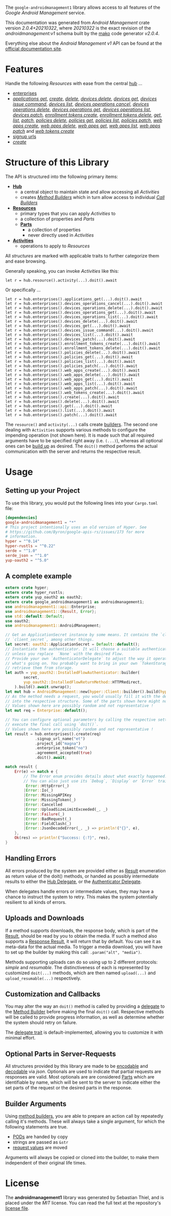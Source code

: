 <!---
DO NOT EDIT !
This file was generated automatically from 'src/mako/api/README.md.mako'
DO NOT EDIT !
-->
The `google-androidmanagement1` library allows access to all features of the *Google Android Management* service.

This documentation was generated from *Android Management* crate version *2.0.4+20210322*, where *20210322* is the exact revision of the *androidmanagement:v1* schema built by the [mako](http://www.makotemplates.org/) code generator *v2.0.4*.

Everything else about the *Android Management* *v1* API can be found at the
[official documentation site](https://developers.google.com/android/management).
# Features

Handle the following *Resources* with ease from the central [hub](https://docs.rs/google-androidmanagement1/2.0.4+20210322/google_androidmanagement1/AndroidManagement) ... 

* [enterprises](https://docs.rs/google-androidmanagement1/2.0.4+20210322/google_androidmanagement1/api::Enterprise)
 * [*applications get*](https://docs.rs/google-androidmanagement1/2.0.4+20210322/google_androidmanagement1/api::EnterpriseApplicationGetCall), [*create*](https://docs.rs/google-androidmanagement1/2.0.4+20210322/google_androidmanagement1/api::EnterpriseCreateCall), [*delete*](https://docs.rs/google-androidmanagement1/2.0.4+20210322/google_androidmanagement1/api::EnterpriseDeleteCall), [*devices delete*](https://docs.rs/google-androidmanagement1/2.0.4+20210322/google_androidmanagement1/api::EnterpriseDeviceDeleteCall), [*devices get*](https://docs.rs/google-androidmanagement1/2.0.4+20210322/google_androidmanagement1/api::EnterpriseDeviceGetCall), [*devices issue command*](https://docs.rs/google-androidmanagement1/2.0.4+20210322/google_androidmanagement1/api::EnterpriseDeviceIssueCommandCall), [*devices list*](https://docs.rs/google-androidmanagement1/2.0.4+20210322/google_androidmanagement1/api::EnterpriseDeviceListCall), [*devices operations cancel*](https://docs.rs/google-androidmanagement1/2.0.4+20210322/google_androidmanagement1/api::EnterpriseDeviceOperationCancelCall), [*devices operations delete*](https://docs.rs/google-androidmanagement1/2.0.4+20210322/google_androidmanagement1/api::EnterpriseDeviceOperationDeleteCall), [*devices operations get*](https://docs.rs/google-androidmanagement1/2.0.4+20210322/google_androidmanagement1/api::EnterpriseDeviceOperationGetCall), [*devices operations list*](https://docs.rs/google-androidmanagement1/2.0.4+20210322/google_androidmanagement1/api::EnterpriseDeviceOperationListCall), [*devices patch*](https://docs.rs/google-androidmanagement1/2.0.4+20210322/google_androidmanagement1/api::EnterpriseDevicePatchCall), [*enrollment tokens create*](https://docs.rs/google-androidmanagement1/2.0.4+20210322/google_androidmanagement1/api::EnterpriseEnrollmentTokenCreateCall), [*enrollment tokens delete*](https://docs.rs/google-androidmanagement1/2.0.4+20210322/google_androidmanagement1/api::EnterpriseEnrollmentTokenDeleteCall), [*get*](https://docs.rs/google-androidmanagement1/2.0.4+20210322/google_androidmanagement1/api::EnterpriseGetCall), [*list*](https://docs.rs/google-androidmanagement1/2.0.4+20210322/google_androidmanagement1/api::EnterpriseListCall), [*patch*](https://docs.rs/google-androidmanagement1/2.0.4+20210322/google_androidmanagement1/api::EnterprisePatchCall), [*policies delete*](https://docs.rs/google-androidmanagement1/2.0.4+20210322/google_androidmanagement1/api::EnterprisePolicyDeleteCall), [*policies get*](https://docs.rs/google-androidmanagement1/2.0.4+20210322/google_androidmanagement1/api::EnterprisePolicyGetCall), [*policies list*](https://docs.rs/google-androidmanagement1/2.0.4+20210322/google_androidmanagement1/api::EnterprisePolicyListCall), [*policies patch*](https://docs.rs/google-androidmanagement1/2.0.4+20210322/google_androidmanagement1/api::EnterprisePolicyPatchCall), [*web apps create*](https://docs.rs/google-androidmanagement1/2.0.4+20210322/google_androidmanagement1/api::EnterpriseWebAppCreateCall), [*web apps delete*](https://docs.rs/google-androidmanagement1/2.0.4+20210322/google_androidmanagement1/api::EnterpriseWebAppDeleteCall), [*web apps get*](https://docs.rs/google-androidmanagement1/2.0.4+20210322/google_androidmanagement1/api::EnterpriseWebAppGetCall), [*web apps list*](https://docs.rs/google-androidmanagement1/2.0.4+20210322/google_androidmanagement1/api::EnterpriseWebAppListCall), [*web apps patch*](https://docs.rs/google-androidmanagement1/2.0.4+20210322/google_androidmanagement1/api::EnterpriseWebAppPatchCall) and [*web tokens create*](https://docs.rs/google-androidmanagement1/2.0.4+20210322/google_androidmanagement1/api::EnterpriseWebTokenCreateCall)
* [signup urls](https://docs.rs/google-androidmanagement1/2.0.4+20210322/google_androidmanagement1/api::SignupUrl)
 * [*create*](https://docs.rs/google-androidmanagement1/2.0.4+20210322/google_androidmanagement1/api::SignupUrlCreateCall)




# Structure of this Library

The API is structured into the following primary items:

* **[Hub](https://docs.rs/google-androidmanagement1/2.0.4+20210322/google_androidmanagement1/AndroidManagement)**
    * a central object to maintain state and allow accessing all *Activities*
    * creates [*Method Builders*](https://docs.rs/google-androidmanagement1/2.0.4+20210322/google_androidmanagement1/client::MethodsBuilder) which in turn
      allow access to individual [*Call Builders*](https://docs.rs/google-androidmanagement1/2.0.4+20210322/google_androidmanagement1/client::CallBuilder)
* **[Resources](https://docs.rs/google-androidmanagement1/2.0.4+20210322/google_androidmanagement1/client::Resource)**
    * primary types that you can apply *Activities* to
    * a collection of properties and *Parts*
    * **[Parts](https://docs.rs/google-androidmanagement1/2.0.4+20210322/google_androidmanagement1/client::Part)**
        * a collection of properties
        * never directly used in *Activities*
* **[Activities](https://docs.rs/google-androidmanagement1/2.0.4+20210322/google_androidmanagement1/client::CallBuilder)**
    * operations to apply to *Resources*

All *structures* are marked with applicable traits to further categorize them and ease browsing.

Generally speaking, you can invoke *Activities* like this:

```Rust,ignore
let r = hub.resource().activity(...).doit().await
```

Or specifically ...

```ignore
let r = hub.enterprises().applications_get(...).doit().await
let r = hub.enterprises().devices_operations_cancel(...).doit().await
let r = hub.enterprises().devices_operations_delete(...).doit().await
let r = hub.enterprises().devices_operations_get(...).doit().await
let r = hub.enterprises().devices_operations_list(...).doit().await
let r = hub.enterprises().devices_delete(...).doit().await
let r = hub.enterprises().devices_get(...).doit().await
let r = hub.enterprises().devices_issue_command(...).doit().await
let r = hub.enterprises().devices_list(...).doit().await
let r = hub.enterprises().devices_patch(...).doit().await
let r = hub.enterprises().enrollment_tokens_create(...).doit().await
let r = hub.enterprises().enrollment_tokens_delete(...).doit().await
let r = hub.enterprises().policies_delete(...).doit().await
let r = hub.enterprises().policies_get(...).doit().await
let r = hub.enterprises().policies_list(...).doit().await
let r = hub.enterprises().policies_patch(...).doit().await
let r = hub.enterprises().web_apps_create(...).doit().await
let r = hub.enterprises().web_apps_delete(...).doit().await
let r = hub.enterprises().web_apps_get(...).doit().await
let r = hub.enterprises().web_apps_list(...).doit().await
let r = hub.enterprises().web_apps_patch(...).doit().await
let r = hub.enterprises().web_tokens_create(...).doit().await
let r = hub.enterprises().create(...).doit().await
let r = hub.enterprises().delete(...).doit().await
let r = hub.enterprises().get(...).doit().await
let r = hub.enterprises().list(...).doit().await
let r = hub.enterprises().patch(...).doit().await
```

The `resource()` and `activity(...)` calls create [builders][builder-pattern]. The second one dealing with `Activities` 
supports various methods to configure the impending operation (not shown here). It is made such that all required arguments have to be 
specified right away (i.e. `(...)`), whereas all optional ones can be [build up][builder-pattern] as desired.
The `doit()` method performs the actual communication with the server and returns the respective result.

# Usage

## Setting up your Project

To use this library, you would put the following lines into your `Cargo.toml` file:

```toml
[dependencies]
google-androidmanagement1 = "*"
# This project intentionally uses an old version of Hyper. See
# https://github.com/Byron/google-apis-rs/issues/173 for more
# information.
hyper = "^0.14"
hyper-rustls = "^0.22"
serde = "^1.0"
serde_json = "^1.0"
yup-oauth2 = "^5.0"
```

## A complete example

```Rust
extern crate hyper;
extern crate hyper_rustls;
extern crate yup_oauth2 as oauth2;
extern crate google_androidmanagement1 as androidmanagement1;
use androidmanagement1::api::Enterprise;
use androidmanagement1::{Result, Error};
use std::default::Default;
use oauth2;
use androidmanagement1::AndroidManagement;

// Get an ApplicationSecret instance by some means. It contains the `client_id` and 
// `client_secret`, among other things.
let secret: oauth2::ApplicationSecret = Default::default();
// Instantiate the authenticator. It will choose a suitable authentication flow for you, 
// unless you replace  `None` with the desired Flow.
// Provide your own `AuthenticatorDelegate` to adjust the way it operates and get feedback about 
// what's going on. You probably want to bring in your own `TokenStorage` to persist tokens and
// retrieve them from storage.
let auth = yup_oauth2::InstalledFlowAuthenticator::builder(
        secret,
        yup_oauth2::InstalledFlowReturnMethod::HTTPRedirect,
    ).build().await.unwrap();
let mut hub = AndroidManagement::new(hyper::Client::builder().build(hyper_rustls::HttpsConnector::with_native_roots()), auth);
// As the method needs a request, you would usually fill it with the desired information
// into the respective structure. Some of the parts shown here might not be applicable !
// Values shown here are possibly random and not representative !
let mut req = Enterprise::default();

// You can configure optional parameters by calling the respective setters at will, and
// execute the final call using `doit()`.
// Values shown here are possibly random and not representative !
let result = hub.enterprises().create(req)
             .signup_url_name("et")
             .project_id("magna")
             .enterprise_token("no")
             .agreement_accepted(true)
             .doit().await;

match result {
    Err(e) => match e {
        // The Error enum provides details about what exactly happened.
        // You can also just use its `Debug`, `Display` or `Error` traits
         Error::HttpError(_)
        |Error::Io(_)
        |Error::MissingAPIKey
        |Error::MissingToken(_)
        |Error::Cancelled
        |Error::UploadSizeLimitExceeded(_, _)
        |Error::Failure(_)
        |Error::BadRequest(_)
        |Error::FieldClash(_)
        |Error::JsonDecodeError(_, _) => println!("{}", e),
    },
    Ok(res) => println!("Success: {:?}", res),
}

```
## Handling Errors

All errors produced by the system are provided either as [Result](https://docs.rs/google-androidmanagement1/2.0.4+20210322/google_androidmanagement1/client::Result) enumeration as return value of
the doit() methods, or handed as possibly intermediate results to either the 
[Hub Delegate](https://docs.rs/google-androidmanagement1/2.0.4+20210322/google_androidmanagement1/client::Delegate), or the [Authenticator Delegate](https://docs.rs/yup-oauth2/*/yup_oauth2/trait.AuthenticatorDelegate.html).

When delegates handle errors or intermediate values, they may have a chance to instruct the system to retry. This 
makes the system potentially resilient to all kinds of errors.

## Uploads and Downloads
If a method supports downloads, the response body, which is part of the [Result](https://docs.rs/google-androidmanagement1/2.0.4+20210322/google_androidmanagement1/client::Result), should be
read by you to obtain the media.
If such a method also supports a [Response Result](https://docs.rs/google-androidmanagement1/2.0.4+20210322/google_androidmanagement1/client::ResponseResult), it will return that by default.
You can see it as meta-data for the actual media. To trigger a media download, you will have to set up the builder by making
this call: `.param("alt", "media")`.

Methods supporting uploads can do so using up to 2 different protocols: 
*simple* and *resumable*. The distinctiveness of each is represented by customized 
`doit(...)` methods, which are then named `upload(...)` and `upload_resumable(...)` respectively.

## Customization and Callbacks

You may alter the way an `doit()` method is called by providing a [delegate](https://docs.rs/google-androidmanagement1/2.0.4+20210322/google_androidmanagement1/client::Delegate) to the 
[Method Builder](https://docs.rs/google-androidmanagement1/2.0.4+20210322/google_androidmanagement1/client::CallBuilder) before making the final `doit()` call. 
Respective methods will be called to provide progress information, as well as determine whether the system should 
retry on failure.

The [delegate trait](https://docs.rs/google-androidmanagement1/2.0.4+20210322/google_androidmanagement1/client::Delegate) is default-implemented, allowing you to customize it with minimal effort.

## Optional Parts in Server-Requests

All structures provided by this library are made to be [encodable](https://docs.rs/google-androidmanagement1/2.0.4+20210322/google_androidmanagement1/client::RequestValue) and 
[decodable](https://docs.rs/google-androidmanagement1/2.0.4+20210322/google_androidmanagement1/client::ResponseResult) via *json*. Optionals are used to indicate that partial requests are responses 
are valid.
Most optionals are are considered [Parts](https://docs.rs/google-androidmanagement1/2.0.4+20210322/google_androidmanagement1/client::Part) which are identifiable by name, which will be sent to 
the server to indicate either the set parts of the request or the desired parts in the response.

## Builder Arguments

Using [method builders](https://docs.rs/google-androidmanagement1/2.0.4+20210322/google_androidmanagement1/client::CallBuilder), you are able to prepare an action call by repeatedly calling it's methods.
These will always take a single argument, for which the following statements are true.

* [PODs][wiki-pod] are handed by copy
* strings are passed as `&str`
* [request values](https://docs.rs/google-androidmanagement1/2.0.4+20210322/google_androidmanagement1/client::RequestValue) are moved

Arguments will always be copied or cloned into the builder, to make them independent of their original life times.

[wiki-pod]: http://en.wikipedia.org/wiki/Plain_old_data_structure
[builder-pattern]: http://en.wikipedia.org/wiki/Builder_pattern
[google-go-api]: https://github.com/google/google-api-go-client

# License
The **androidmanagement1** library was generated by Sebastian Thiel, and is placed 
under the *MIT* license.
You can read the full text at the repository's [license file][repo-license].

[repo-license]: https://github.com/Byron/google-apis-rsblob/main/LICENSE.md
